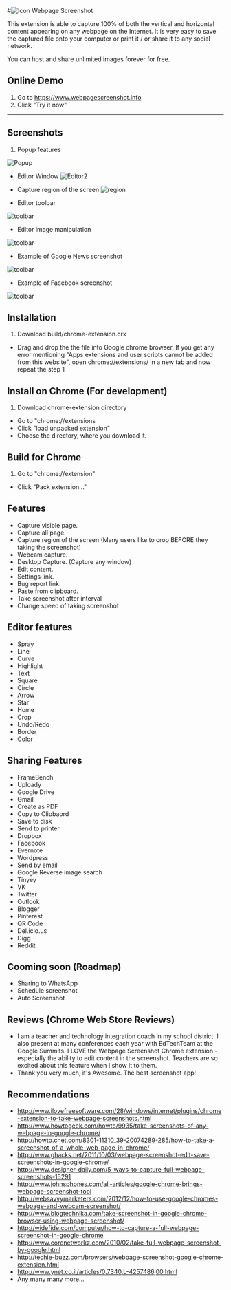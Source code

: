 #![Icon](https://raw.githubusercontent.com/AminaG/Webpage-Screenshot/master/chrome-extensions/images/icon48.png) Webpage Screenshot

This extension is able to capture 100% of both the vertical and horizontal content appearing on any webpage on the Internet. 
It is very easy to save the captured file onto your computer or print it / or share it to any social network.

You can host and share unlimited images forever for free.
## Online Demo
 1. Go to https://www.webpagescreenshot.info
 2. Click "Try it now"

---
## Screenshots
 1. Popup features

 ![Popup](https://raw.githubusercontent.com/AminaG/Webpage-Screenshot/master/screenshots/popup.png)

 *  Editor Window 
![Editor2](https://raw.githubusercontent.com/AminaG/Webpage-Screenshot/master/screenshots/editor.png)

 * Capture region of the screen 
![region](https://raw.githubusercontent.com/AminaG/Webpage-Screenshot/master/screenshots/region.png)
 * Editor toolbar 

 ![toolbar](https://raw.githubusercontent.com/AminaG/Webpage-Screenshot/master/screenshots/toolbar.png)
 * Editor image manipulation

 ![toolbar](https://raw.githubusercontent.com/AminaG/Webpage-Screenshot/master/screenshots/toolbar2.png)
 * Example of Google News screenshot

 ![toolbar](https://raw.githubusercontent.com/AminaG/Webpage-Screenshot/master/screenshots/google-news-example.png)
 * Example of Facebook screenshot

 ![toolbar](https://raw.githubusercontent.com/AminaG/Webpage-Screenshot/master/screenshots/facebook-example.png)

## Installation
 1. Download build/chrome-extension.crx
 * Drag and drop the the file into Google chrome browser.
   If you get any error mentioning "Apps extensions and user scripts cannot be added from this website", open    chrome://extensions/ in a new tab and now repeat the step 1
 
## Install on Chrome (For development)
 1. Download chrome-extension directory
 * Go to "chrome://extensions
 * Click "load unpacked extension"
 * Choose the directory, where you download it.

## Build for Chrome
 1. Go to "chrome://extension"
 * Click "Pack extension..."

## Features
 * Capture visible page.
 * Capture all page.
 * Capture region of the screen (Many users like to crop BEFORE they 
taking the screenshot)
 * Webcam capture.
 * Desktop Capture. (Capture any window)
 * Edit content.
 * Settings link.
 * Bug report link.
 * Paste from clipboard.
 * Take screenshot after interval
 * Change speed of taking screenshot

## Editor features
 * Spray
 * Line
 * Curve
 * Highlight
 * Text
 * Square
 * Circle
 * Arrow
 * Star
 * Home
 * Crop
 * Undo/Redo
 * Border
 * Color

## Sharing Features
 * FrameBench
 * Uploady
 * Google Drive
 * Gmail
 * Create as PDF
 * Copy to Clipbaord
 * Save to disk
 * Send to printer
 * Dropbox
 * Facebook
 * Evernote
 * Wordpress
 * Send by email
 * Google Reverse image search
 * Tinyey
 * VK
 * Twitter
 * Outlook
 * Blogger
 * Pinterest
 * QR Code
 * Del.icio.us
 * Digg
 * Reddit
 
## Cooming soon (Roadmap)
 * Sharing to WhatsApp
 * Schedule screenshot
 * Auto Screenshot

## Reviews (Chrome Web Store Reviews)
 * I am a teacher and technology integration coach in my school district.  I also present at many conferences each year with EdTechTeam at the Google Summits.  I LOVE the Webpage Screenshot Chrome extension - especially the ability to edit content in the screenshot.  Teachers are so excited about this feature when I show it to them.
 * Thank you very much, it's Awesome. The best screenshot app!

## Recommendations
 * http://www.ilovefreesoftware.com/28/windows/internet/plugins/chrome-extension-to-take-webpage-screenshots.html 
 * http://www.howtogeek.com/howto/9935/take-screenshots-of-any-webpage-in-google-chrome/ 
 * http://howto.cnet.com/8301-11310_39-20074289-285/how-to-take-a-screenshot-of-a-whole-web-page-in-chrome/ 
 * http://www.ghacks.net/2011/10/03/webpage-screenshot-edit-save-screenshots-in-google-chrome/ 
 * http://www.designer-daily.com/5-ways-to-capture-full-webpage-screenshots-15291 
 * http://www.johnsphones.com/all-articles/google-chrome-brings-webpage-screenshot-tool 
 * http://websavvymarketers.com/2012/12/how-to-use-google-chromes-webpage-and-webcam-screenshot/ 
 * http://www.blogtechnika.com/take-screenshot-in-google-chrome-browser-using-webpage-screenshot/ 
 * http://widefide.com/computer/how-to-capture-a-full-webpage-screenshot-in-google-chrome 
 * http://www.corenetworkz.com/2010/02/take-full-webpage-screenshot-by-google.html 
 * http://techie-buzz.com/browsers/webpage-screenshot-google-chrome-extension.html 
 * http://www.ynet.co.il/articles/0,7340,L-4257486,00.html
 * Any many many more...
